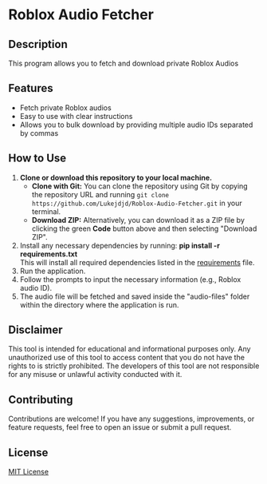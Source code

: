 # Roblox Audio Fetcher

## Description
This program allows you to fetch and download private Roblox Audios

## Features
- Fetch private Roblox audios
- Easy to use with clear instructions
- Allows you to bulk download by providing multiple audio IDs separated by commas

## How to Use
1. **Clone or download this repository to your local machine.**
   - **Clone with Git:** You can clone the repository using Git by copying the repository URL and running `git clone https://github.com/Lukejdjd/Roblox-Audio-Fetcher.git` in your terminal.
   - **Download ZIP:** Alternatively, you can download it as a ZIP file by clicking the green **Code** button above and then selecting "Download ZIP".
2. Install any necessary dependencies by running: **pip install -r requirements.txt**\
This will install all required dependencies listed in the [requirements](requirements.txt) file.
1. Run the application.
2. Follow the prompts to input the necessary information (e.g., Roblox audio ID).
3. The audio file will be fetched and saved inside the "audio-files" folder within the directory where the application is run.

## Disclaimer
This tool is intended for educational and informational purposes only. Any unauthorized use of this tool to access content that you do not have the rights to is strictly prohibited. The developers of this tool are not responsible for any misuse or unlawful activity conducted with it.

## Contributing
Contributions are welcome! If you have any suggestions, improvements, or feature requests, feel free to open an issue or submit a pull request.

## License
[MIT License](LICENSE)
